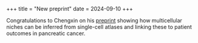 +++
title = "New preprint"
date = 2024-09-10
+++

Congratulations to Chengxin on his [preprint](https://www.biorxiv.org/content/10.1101/2024.08.21.608956v1) showing how multicellular niches can be inferred from single-cell atlases and linking these to patient outcomes in pancreatic cancer.